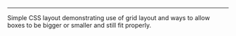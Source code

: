 ***************************************

Simple CSS layout demonstrating use of grid layout and ways to allow boxes to be bigger or smaller and still fit properly.